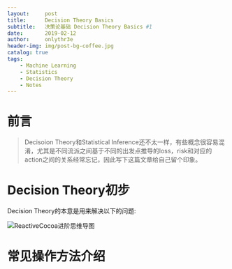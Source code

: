 ```yaml
---
layout:     post
title:      Decision Theory Basics
subtitle:   决策论基础 Decision Theory Basics #1
date:       2019-02-12
author:     onlythr3e
header-img: img/post-bg-coffee.jpg
catalog: true
tags:
    - Machine Learning
    - Statistics
    - Decision Theory
    - Notes
---
```


<!---
    - Title level: #
    - Inline math: $$ $$ or \( \)
    - Block math: \$$ $$ or \[ \]
    - Gray region: >
    - Bold: ** **
    - Bullet list: - 
    - Code block: ``
    - Image: ![image_name](image_url)
-->
# 前言

> Decisoion Theory和Statistical Inference还不太一样，有些概念很容易混淆，尤其是不同流派之间基于不同的出发点推导的loss，risk和对应的action之间的关系经常忘记，因此写下这篇文章给自己留个印象。

# Decision Theory初步
Decision Theory的本意是用来解决以下的问题: 


![ReactiveCocoa进阶思维导图](https://ww3.sinaimg.cn/large/006y8lVagw1fbgye3re5xj30je0iomz8.jpg)
# 常见操作方法介绍



